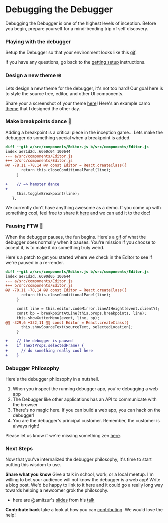 # Debugging the Debugger

Debugging the Debugger is one of the highest levels of inception. Before you begin, prepare yourself for a mind-bending trip of self discovery.

### Playing with the debugger

Setup the Debugger so that your environment looks like this [gif][debugger-intro-gif].

If you have any questions, go back to the [getting setup][getting-setup]
instructions.


### Design a new theme :snowflake:

Lets design a new theme for the debugger, it's not too hard! Our goal here is to style the source tree, editor, and other UI components.

Share your a screenshot of your theme [here][getting-started-issue]! Here's an example camo [theme][camo-theme] that I designed the other day.


### Make breakpoints dance :dancers:

Adding a breakpoint is a critical piece in the inception game...
Lets make the debugger do something special when a breakpoint is added.

```diff
diff --git a/src/components/Editor.js b/src/components/Editor.js
index ae71d2d..66e0c04 100644
--- a/src/components/Editor.js
+++ b/src/components/Editor.js
@@ -78,11 +78,14 @@ const Editor = React.createClass({
       return this.closeConditionalPanel(line);
     }

+    // => hamster dance
+
     this.toggleBreakpoint(line);
   },
```

We currently don't have anything awesome as a demo. If you come up with something cool, feel free to share it  [here][getting-started-issue] and we can add it to the doc!

### Pausing FTW :red_circle:

When the debugger pauses, the fun begins. Here's a [gif](http://g.recordit.co/qutDioRQvy.gif) of what the debugger does normally when it pauses. You're mission if you choose to accept it, is to make it do something truly weird.

Here's a patch to get you started where we check in the Editor to see if we're paused in a re-render.

```diff
diff --git a/src/components/Editor.js b/src/components/Editor.js
index ae71d2d..6690d05 100644
--- a/src/components/Editor.js
+++ b/src/components/Editor.js
@@ -78,11 +78,14 @@ const Editor = React.createClass({
       return this.closeConditionalPanel(line);
     }

     const line = this.editor.codeMirror.lineAtHeight(event.clientY);
     const bp = breakpointAtLine(this.props.breakpoints, line);
     this.showGutterMenu(event, line, bp);
@@ -329,6 +332,11 @@ const Editor = React.createClass({
       this.showSourceText(sourceText, selectedLocation);
     }

+    // the debugger is paused
+    if (nextProps.selectedFrame) {
+      // do something really cool here
+    }
```

### Debugger Philosophy

Here's the debugger philosophy in a nutshell.

1. When you inspect the running debugger app, you're debugging a web app
2. The Debugger like other applications has an API to communicate with the browser
3. There's no magic here. If you can build a web app, you can hack on the debugger!
4. You are the debugger's principal customer. Remember, the customer is always right!

Please let us know if we're missing something zen  [here][getting-started-issue].


### Next Steps

Now that you've internalized the debugger philosophy, it's time to start putting this wisdom to use.

**Share what you know** Give a talk in school, work, or a local meetup. I'm willing to bet your audience will not know the debugger is a web app! Write a blog post. We'd be happy to link to it here and it could go a really long way towards helping a newcomer grok the philosophy.

- here are @amitzur's [slides][amit-slides] from his [talk][amit-tweet]

**Contribute back** take a look at how you can [contributing][contributing]. We would love the help!



[contributing]:../CONTRIBUTING.md
[getting-setup]:./getting-setup.md
[getting-started-issue]:https://github.com/devtools-html/debugger.html/issues/1247

[debugger-intro-gif]:http://g.recordit.co/WjHZaXKifZ.gif
[amit-slides]:https://docs.google.com/presentation/d/1jdnvL-BwwxEuFbb9tiRxcT6UT-Ua0jGhy9FKBT4b43E/edit
[amit-tweet]:https://twitter.com/amitzur/status/790153843946426369
[camo-theme]:https://cloud.githubusercontent.com/assets/254562/20683683/ec030354-b57a-11e6-98bc-c8da75721e78.png
